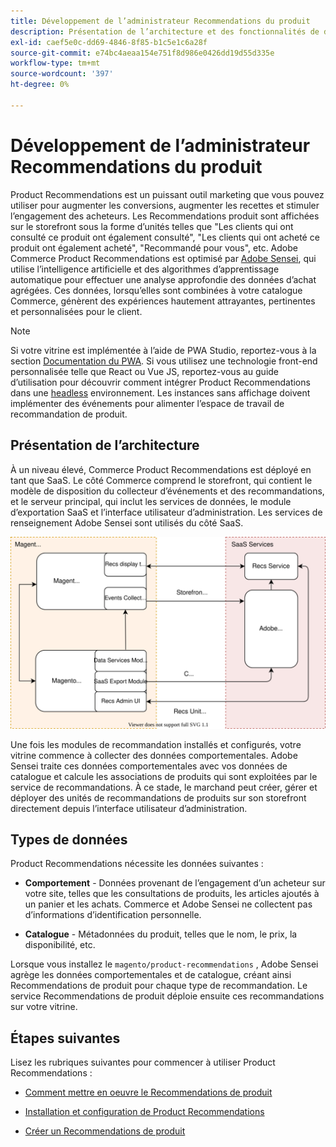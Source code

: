 ```yaml
---
title: Développement de l’administrateur Recommendations du produit
description: Présentation de l’architecture et des fonctionnalités de développement de Recommendations de produit.
exl-id: caef5e0c-dd69-4846-8f85-b1c5e1c6a28f
source-git-commit: e74bc4aeaa154e751f8d986e0426dd19d55d335e
workflow-type: tm+mt
source-wordcount: '397'
ht-degree: 0%

---
```


# Développement de l’administrateur Recommendations du produit

Product Recommendations est un puissant outil marketing que vous pouvez utiliser pour augmenter les conversions, augmenter les recettes et stimuler l’engagement des acheteurs. Les Recommendations produit sont affichées sur le storefront sous la forme d’unités telles que &quot;Les clients qui ont consulté ce produit ont également consulté&quot;, &quot;Les clients qui ont acheté ce produit ont également acheté&quot;, &quot;Recommandé pour vous&quot;, etc. Adobe Commerce Product Recommendations est optimisé par [Adobe Sensei](https://www.adobe.com/sensei.html), qui utilise l’intelligence artificielle et des algorithmes d’apprentissage automatique pour effectuer une analyse approfondie des données d’achat agrégées. Ces données, lorsqu’elles sont combinées à votre catalogue Commerce, génèrent des expériences hautement attrayantes, pertinentes et personnalisées pour le client.

>[!NOTE]
>
>Si votre vitrine est implémentée à l’aide de PWA Studio, reportez-vous à la section [Documentation du PWA](https://developer.adobe.com/commerce/pwa-studio/integrations/product-recommendations/). Si vous utilisez une technologie front-end personnalisée telle que React ou Vue JS, reportez-vous au guide d’utilisation pour découvrir comment intégrer Product Recommendations dans une [headless](headless.md) environnement. Les instances sans affichage doivent implémenter des événements pour alimenter l’espace de travail de recommandation de produit.

## Présentation de l’architecture

À un niveau élevé, Commerce Product Recommendations est déployé en tant que SaaS. Le côté Commerce comprend le storefront, qui contient le modèle de disposition du collecteur d’événements et des recommandations, et le serveur principal, qui inclut les services de données, le module d’exportation SaaS et l’interface utilisateur d’administration. Les services de renseignement Adobe Sensei sont utilisés du côté SaaS.

![Diagramme d’architecture des recommandations de produits](assets/arch-diag-sensei.svg)

Une fois les modules de recommandation installés et configurés, votre vitrine commence à collecter des données comportementales. Adobe Sensei traite ces données comportementales avec vos données de catalogue et calcule les associations de produits qui sont exploitées par le service de recommandations. À ce stade, le marchand peut créer, gérer et déployer des unités de recommandations de produits sur son storefront directement depuis l’interface utilisateur d’administration.

## Types de données

Product Recommendations nécessite les données suivantes :

- **Comportement** - Données provenant de l’engagement d’un acheteur sur votre site, telles que les consultations de produits, les articles ajoutés à un panier et les achats. Commerce et Adobe Sensei ne collectent pas d’informations d’identification personnelle.

- **Catalogue** - Métadonnées du produit, telles que le nom, le prix, la disponibilité, etc.

Lorsque vous installez le `magento/product-recommendations` , Adobe Sensei agrège les données comportementales et de catalogue, créant ainsi Recommendations de produit pour chaque type de recommandation. Le service Recommendations de produit déploie ensuite ces recommandations sur votre vitrine.

## Étapes suivantes

Lisez les rubriques suivantes pour commencer à utiliser Product Recommendations :

- [Comment mettre en oeuvre le Recommendations de produit](implementation-workflow.md)

- [Installation et configuration de Product Recommendations](install-configure.md)

- [Créer un Recommendations de produit](create.md)

